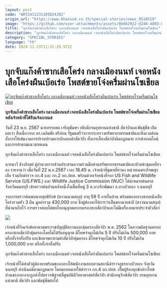 ```yaml
---
layout: post
code: "ART2411231103D24J82"
origin_url: "https://www.khaosod.co.th/special-stories/news_9518519"
image: "https://github.com/user-attachments/assets/8b082922-d240-4803-8e86-22f550b92431"
title: "บุกจับแก๊งค้าซากเสือโคร่ง กลางเมืองนนท์ เจอหนังเสือโคร่งผืนเบ้อเร่อ โพสต์ขายโจ๋งครึ่มผ่านโซเชียล"
description: "บุกจับแก๊งค้าซากเสือโคร่ง กลางเมืองนนท์ เจอหนังเสือโคร่งผืนเบ้อเร่อ โพสต์ขายโจ๋งครึ่มผ่านโซเชียล หลังเจ้าหน้าที่ได้รับแจ้งเบาะแส"
category: "SPECIAL_STORIES"
language: "th"
date: 2024-11-23T11:31:29.972Z
---
```


# บุกจับแก๊งค้าซากเสือโคร่ง กลางเมืองนนท์ เจอหนังเสือโคร่งผืนเบ้อเร่อ โพสต์ขายโจ๋งครึ่มผ่านโซเชียล

[![บุกจับแก๊งค้าซากเสือโคร่ง กลางเมืองนนท์ เจอหนังเสือโคร่งผืนเบ้อเร่อ โพสต์ขายโจ๋งครึ่มผ่านโซเชียล](https://www.khaosod.co.th/wpapp/uploads/2024/11/tiger3.jpg "บุกจับแก๊งค้าซากเสือโคร่ง กลางเมืองนนท์ เจอหนังเสือโคร่งผืนเบ้อเร่อ โพสต์ขายโจ๋งครึ่มผ่านโซเชียล")](https://www.khaosod.co.th/wpapp/uploads/2024/11/tiger3.jpg)

**บุกจับแก๊งค้าซากเสือโคร่ง กลางเมืองนนท์ เจอหนังเสือโคร่งผืนเบ้อเร่อ โพสต์ขายโจ๋งครึ่มผ่านโซเชียล หลังเจ้าหน้าที่ได้รับแจ้งเบาะแส**

วันที่ 23 พ.ย. 2567 นายอรรถพล เจริญชันษา อธิบดีกรมอุทยานแห่งชาติ สัตว์ป่าและพันธุ์พืช เปิดเผยว่า สืบเนื่องจาก ดร.เฉลิมชัย ศรีอ่อน รัฐมนตรีว่าการกระทรวงทรัพยากรธรรมชาติและสิ่งแวดล้อม สั่งการให้เข้มงวดการปราบปรามการลักลอบค้าสัตว์ป่า ทั้งการเลี้ยงสัตว์ป่าผิดกฎหมาย การค้าออนไลน์ และการค้าตามแนวชายแดน

บุกจับแก๊งค้าซากเสือโคร่ง กลางเมืองนนท์ เจอหนังเสือโคร่งผืนเบ้อเร่อ โพสต์ขายโจ๋งครึ่มผ่านโซเชียล

นายนาวี ช้างภิรมย์ ผู้อำนวยการส่วนประสานความร่วมมือด้านทรัพยากรธรรมชาติและหัวหน้าชุดเหยี่ยวดง รายงานว่า เมื่อวันที่ 22 พ.ย.2567 เวลา 18.45 น. เจ้าหน้าที่ชุดเหยี่ยวดง หน่วยเฉพาะกิจพญาเสือ ร่วมกับตำรวจ กก.4 และ กก.2 บก.ปทส. พร้อมด้วยเจ้าหน้าที่จาก US Fish and Wildlife Service (US.FWS.) และ Wildlife Justice Commission (WJC) ได้นำหมายค้นศาลจังหวัดนนทบุรี เข้าตรวจค้นบ้านหลังหนึ่งในพื้นที่หมู่ 3 ต.บางรักพัฒนา อ.บางบัวทอง จ.นนทบุรี

จากการตรวจค้นพบนายสุทธิรักษ์ (สงวนนามสกุล) อายุ 59 ปี ภายในบ้าน พร้อมของกลางซากหนังเสือโคร่งรวมหัว 3 ผืน มูลค่ารวม 430,000 บาท ซึ่งผู้ต้องหาให้การว่าเป็นของนายชาลี (สงวนนามสกุล) ที่นำมาเก็บไว้ การตรวจสอบไม่พบใบอนุญาตครอบครองซากสัตว์ป่าและไม่มีเครื่องหมายประจำตัวสัตว์

[![](https://www.khaosod.co.th/wpapp/uploads/2024/11/tiger5.jpg)](https://www.khaosod.co.th/wpapp/uploads/2024/11/tiger5.jpg)

เจ้าหน้าที่จึงแจ้งข้อหาตามพระราชบัญญัติสงวนและคุ้มครองสัตว์ป่า พ.ศ. 2562 ในความผิดฐานครอบครองซากสัตว์ป่าคุ้มครองโดยไม่ได้รับอนุญาต มีโทษจำคุกไม่เกิน 5 ปี ปรับไม่เกิน 500,000 บาท หรือทั้งจำทั้งปรับ และข้อหาพยายามค้าสัตว์ป่าคุ้มครอง มีโทษจำคุกไม่เกิน 10 ปี ปรับไม่เกิน 1,000,000 บาท หรือทั้งจำทั้งปรับ

บุกจับแก๊งค้าซากเสือโคร่ง กลางเมืองนนท์ เจอหนังเสือโคร่งผืนเบ้อเร่อ โพสต์ขายโจ๋งครึ่มผ่านโซเชียล

เจ้าหน้าที่ได้ส่งตัวผู้ต้องหาพร้อมของกลางให้พนักงานสอบสวนสถานีตำรวจภูธรบางบัวทอง จังหวัดนนทบุรี ดำเนินคดีตามกฎหมาย โดยมอบหมายให้ตำรวจ กก.4 บก.ปทส. เป็นผู้ร้องทุกข์กล่าวโทษ ส่วนของกลางจะถูกส่งไปตรวจพิสูจน์ที่ศูนย์นิติวิทยาศาสตร์สัตว์ป่า สำนักอนุรักษ์สัตว์ป่า กรมอุทยานแห่งชาติ สัตว์ป่า และพันธุ์พืชต่อไป
